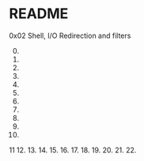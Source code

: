 # README

0x02 Shell, I/O Redirection and filters

0.
01.
02.
03.
04.
05.
06.
07.
08.
09.
10.
11
12.
13.
14.
15.
16.
17.
18.
19.
20.
21.
22.
